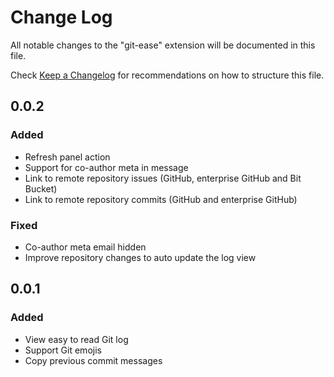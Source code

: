 # Change Log

All notable changes to the "git-ease" extension will be documented in this file.

Check [Keep a Changelog](http://keepachangelog.com/) for recommendations on how to structure this file.

## 0.0.2

### Added

- Refresh panel action
- Support for co-author meta in message
- Link to remote repository issues (GitHub, enterprise GitHub and Bit Bucket)
- Link to remote repository commits (GitHub and enterprise GitHub)

### Fixed

- Co-author meta email hidden
- Improve repository changes to auto update the log view

## 0.0.1

### Added

- View easy to read Git log
- Support Git emojis
- Copy previous commit messages 